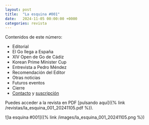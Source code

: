 ```yaml
---
layout: post
title:  "La esquina #001"
date:   2024-11-05 00:00:00 +0000
categories: revista
---
```


Contenidos de este número:

  * Editorial
  * El Go llega a España
  * XIV Open de Go de Cádiz
  * Korean Prime Minister Cup
  * Entrevista a Pedro Méndez
  * Recomendación del Editor
  * Otras noticias
  * Futuros eventos
  * Cierre
  * [Contacto](mailto:esquinago.revista@gmail.com) y [suscripción](/subscription/)

Puedes acceder a la revista en PDF [pulsando aquí]({% link /revistas/la_esquina_001_20241105.pdf %}).

![la esquina #001]({% link /images/la_esquina_001_20241105.png %})

